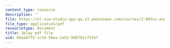 ```yaml
---
content_type: resource
description: ''
file: https://ol-ocw-studio-app-qa.s3.amazonaws.com/courses/2-003sc-engineering-dynamics-fall-2011/60aa07f51c3458ea1a529d6f81c75fe7_zlbbbA5Uuu8.pdf
file_type: application/pdf
resourcetype: Document
title: 3play pdf file
uid: 60aa07f5-1c34-58ea-1a52-9d6f81c75fe7
---
```

